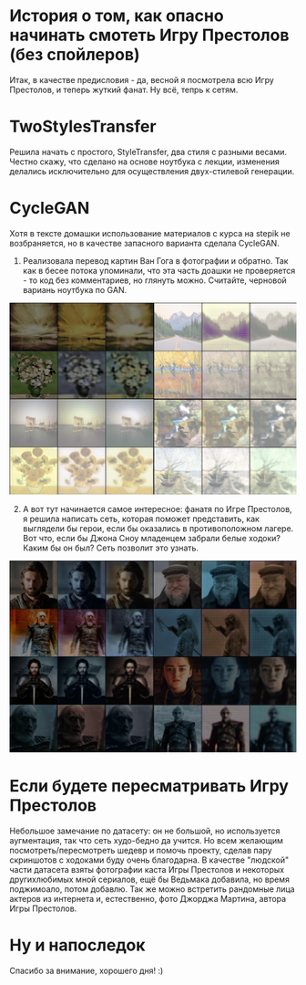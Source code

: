 # История о том, как опасно начинать смотеть Игру Престолов (без спойлеров)
Итак, в качестве предисловия - да, весной я посмотрела всю Игру Престолов, и теперь жуткий фанат. Ну всё, тепрь к сетям.
# TwoStylesTransfer
Решила начать с простого, StyleTransfer, два стиля с разными весами. Честно скажу, что сделано на основе ноутбука с лекции, изменения делались исключительно для осуществления двух-стилевой генерации. 
# CycleGAN
Хотя в тексте домашки использование материалов с курса на stepik не возбраняется, но в качестве запасного варианта сделала CycleGAN.
1. Реализовала перевод картин Ван Гога в фотографии и обратно. Так как в бесее потока упоминали, что эта часть доашки не проверяется - то код без комментариев, но глянуть можно. Считайте, черновой вариань ноутбука по GAN.

![](results/vangogh2photo.jpg "")

2. А вот тут начинается самое интересное: фанатя по Игре Престолов, я решила написать сеть, которая поможет представить, как выглядели бы герои, если бы оказались в противоположном лагере. Вот что, если бы Джона Сноу младенцем забрали белые ходоки? Каким бы он был? Сеть позволит это узнать.

![](results/people2whitewalkers.jpg "")

# Если будете пересматривать Игру Престолов
Небольшое замечание по датасету: он не большой, но используется аугментация, так что сеть худо-бедно да учится. Но всем желающим посмотреть/пересмотреть шедевр и помочь проекту, сделав пару скриншотов с ходоками буду очень благодарна. В качестве "людской" части датасета взяты фотографии каста Игры Престолов и некоторых другихлюбимых мной сериалов, ещё бы Ведьмака добавила, но время поджимоало, потом добавлю. Так же можно встретить рандомные лица актеров из интернета и, естественно, фото Джорджа Мартина, автора Игры Престолов.
# Ну и напоследок
Спасибо за внимание, хорошего дня! :)
